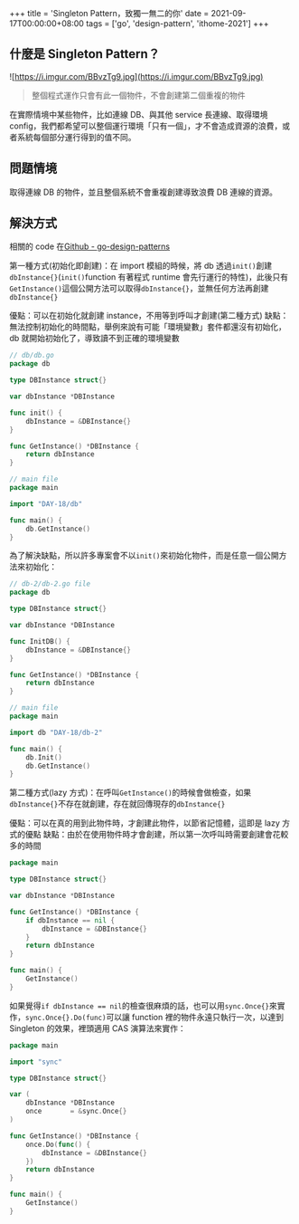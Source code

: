 +++
title = 'Singleton Pattern，致獨一無二的你'
date = 2021-09-17T00:00:00+08:00
tags = ['go', 'design-pattern', 'ithome-2021']
+++

## 什麼是 Singleton Pattern？

![https://i.imgur.com/BBvzTg9.jpg](https://i.imgur.com/BBvzTg9.jpg)

> 整個程式運作只會有此一個物件，不會創建第二個重複的物件
> 

在實際情境中某些物件，比如連線 DB、與其他 service 長連線、取得環境 config，我們都希望可以整個運行環境「只有一個」，才不會造成資源的浪費，或者系統每個部分運行得到的值不同。

## 問題情境

取得連線 DB 的物件，並且整個系統不會重複創建導致浪費 DB 連線的資源。

## 解決方式

相關的 code 在[Github - go-design-patterns](https://github.com/superj80820/go-design-patterns)

第一種方式(初始化即創建)：在 import 模組的時候，將 db 透過`init()`創建`dbInstance{}`(`init()`function 有著程式 runtime 會先行運行的特性)，此後只有`GetInstance()`這個公開方法可以取得`dbInstance{}`，並無任何方法再創建`dbInstance{}`

優點：可以在初始化就創建 instance，不用等到呼叫才創建(第二種方式)
缺點：無法控制初始化的時間點，舉例來說有可能「環境變數」套件都還沒有初始化，db
就開始初始化了，導致讀不到正確的環境變數

```go
// db/db.go
package db

type DBInstance struct{}

var dbInstance *DBInstance

func init() {
	dbInstance = &DBInstance{}
}

func GetInstance() *DBInstance {
	return dbInstance
}
```

```go
// main file
package main

import "DAY-18/db"

func main() {
	db.GetInstance()
}
```

為了解決缺點，所以許多專案會不以`init()`來初始化物件，而是任意一個公開方法來初始化：

```go
// db-2/db-2.go file
package db

type DBInstance struct{}

var dbInstance *DBInstance

func InitDB() {
	dbInstance = &DBInstance{}
}

func GetInstance() *DBInstance {
	return dbInstance
}
```

```go
// main file
package main

import db "DAY-18/db-2"

func main() {
	db.Init()
	db.GetInstance()
}
```

第二種方式(lazy 方式)：在呼叫`GetInstance()`的時候會做檢查，如果`dbInstance{}`不存在就創建，存在就回傳現存的`dbInstance{}`

優點：可以在真的用到此物件時，才創建此物件，以節省記憶體，這即是 lazy 方式的優點
缺點：由於在使用物件時才會創建，所以第一次呼叫時需要創建會花較多的時間

```go
package main

type DBInstance struct{}

var dbInstance *DBInstance

func GetInstance() *DBInstance {
	if dbInstance == nil {
		dbInstance = &DBInstance{}
	}
	return dbInstance
}

func main() {
	GetInstance()
}
```

如果覺得`if dbInstance == nil`的檢查很麻煩的話，也可以用`sync.Once{}`來實作，`sync.Once{}.Do(func)`可以讓 function 裡的物件永遠只執行一次，以達到 Singleton 的效果，裡頭適用 CAS 演算法來實作：

```go
package main

import "sync"

type DBInstance struct{}

var (
	dbInstance *DBInstance
	once       = &sync.Once{}
)

func GetInstance() *DBInstance {
	once.Do(func() {
		dbInstance = &DBInstance{}
	})
	return dbInstance
}

func main() {
	GetInstance()
}
```